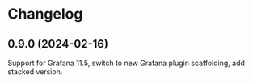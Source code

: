 # Changelog

## 0.9.0 (2024-02-16)

Support for Grafana 11.5, switch to new Grafana plugin scaffolding, add stacked version.
